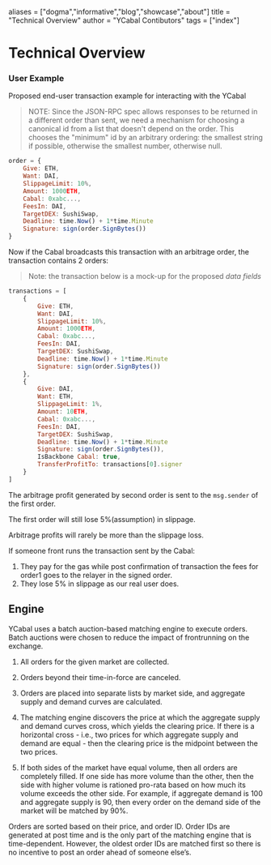 aliases = ["dogma","informative","blog","showcase","about"]
title = "Technical Overview"
author = "YCabal Contibutors"
tags = ["index"]

# Technical Overview

### User Example

Proposed end-user transaction example for interacting with the YCabal

> NOTE: Since the JSON-RPC spec allows responses to be returned in a
> different order than sent, we need a mechanism for choosing a
> canonical id from a list that doesn't depend on the order. This
> chooses the "minimum" id by an arbitrary ordering: the smallest string
> if possible, otherwise the smallest number, otherwise null.

```jsx
order = {
	Give: ETH,
	Want: DAI,
	SlippageLimit: 10%,
	Amount: 1000ETH,
	Cabal: 0xabc...,
	FeesIn: DAI,
	TargetDEX: SushiSwap,
	Deadline: time.Now() + 1*time.Minute
	Signature: sign(order.SignBytes())
}
```

Now if the Cabal broadcasts this transaction with an arbitrage order,
the transaction contains 2 orders:

> Note: the transaction below is a mock-up for the proposed _data
> fields_

```jsx
transactions = [
	{
		Give: ETH,
		Want: DAI,
		SlippageLimit: 10%,
		Amount: 1000ETH,
		Cabal: 0xabc...,
		FeesIn: DAI,
		TargetDEX: SushiSwap,
		Deadline: time.Now() + 1*time.Minute
		Signature: sign(order.SignBytes())
	},
	{
		Give: DAI,
		Want: ETH,
		SlippageLimit: 1%,
		Amount: 10ETH,
		Cabal: 0xabc...,
		FeesIn: DAI,
		TargetDEX: SushiSwap,
		Deadline: time.Now() + 1*time.Minute
		Signature: sign(order.SignBytes()),
		IsBackbone Cabal: true,
		TransferProfitTo: transactions[0].signer
	}
]
```

The arbitrage profit generated by second order is sent to the
`msg.sender` of the first order.

The first order will still lose 5%(assumption) in slippage.

Arbitrage profits will rarely be more than the slippage loss.

If someone front runs the transaction sent by the Cabal:

1. They pay for the gas while post confirmation of transaction the fees
   for order1 goes to the relayer in the signed order.
2. They lose 5% in slippage as our real user does.

## Engine

YCabal uses a batch auction-based matching engine to execute orders.
Batch auctions were chosen to reduce the impact of frontrunning on the
exchange.

1. All orders for the given market are collected.

2. Orders beyond their time-in-force are canceled.

3. Orders are placed into separate lists by market side, and aggregate
   supply and demand curves are calculated.

4. The matching engine discovers the price at which the aggregate supply
   and demand curves cross, which yields the clearing price. If there is
   a horizontal cross - i.e., two prices for which aggregate supply and
   demand are equal - then the clearing price is the midpoint between
   the two prices.

5. If both sides of the market have equal volume, then all orders are
   completely filled. If one side has more volume than the other, then
   the side with higher volume is rationed pro-rata based on how much
   its volume exceeds the other side. For example, if aggregate demand
   is 100 and aggregate supply is 90, then every order on the demand
   side of the market will be matched by 90%.

Orders are sorted based on their price, and order ID. Order IDs are
generated at post time and is the only part of the matching engine that
is time-dependent. However, the oldest order IDs are matched first so
there is no incentive to post an order ahead of someone else’s.
